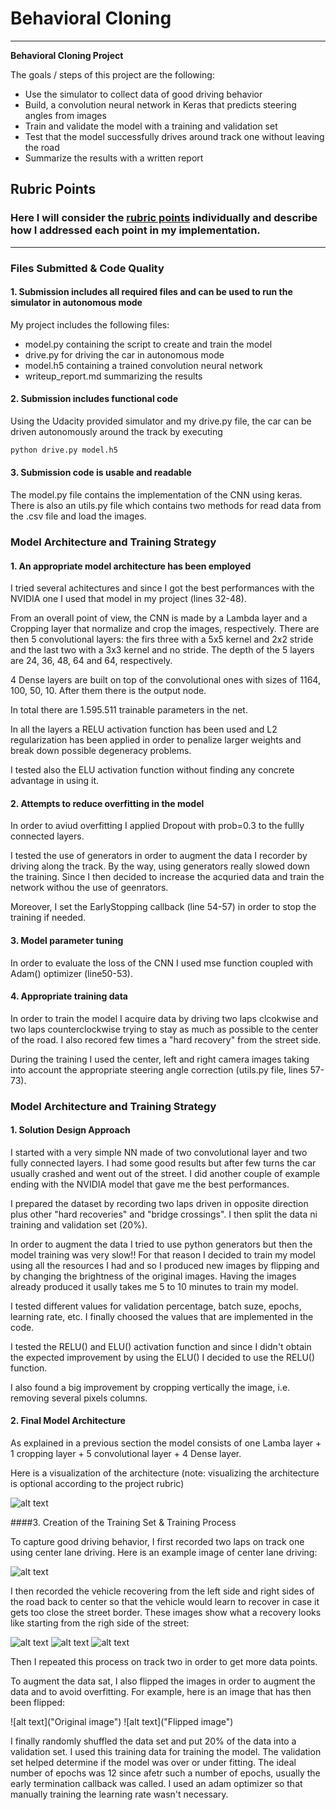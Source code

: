 # **Behavioral Cloning** 

---

**Behavioral Cloning Project**

The goals / steps of this project are the following:
* Use the simulator to collect data of good driving behavior
* Build, a convolution neural network in Keras that predicts steering angles from images
* Train and validate the model with a training and validation set
* Test that the model successfully drives around track one without leaving the road
* Summarize the results with a written report

## Rubric Points
### Here I will consider the [rubric points](https://review.udacity.com/#!/rubrics/432/view) individually and describe how I addressed each point in my implementation.  

---
### Files Submitted & Code Quality

#### 1. Submission includes all required files and can be used to run the simulator in autonomous mode

My project includes the following files:
* model.py containing the script to create and train the model
* drive.py for driving the car in autonomous mode
* model.h5 containing a trained convolution neural network 
* writeup_report.md summarizing the results

#### 2. Submission includes functional code
Using the Udacity provided simulator and my drive.py file, the car can be driven autonomously around the track by executing 
```sh
python drive.py model.h5
```

#### 3. Submission code is usable and readable

The model.py file contains the implementation of the CNN using keras. There is also an utils.py file which contains two methods for read data from the .csv file and load the images. 

### Model Architecture and Training Strategy

#### 1. An appropriate model architecture has been employed

I tried several achitectures and since I got the best performances with the NVIDIA one I used that model in my project (lines 32-48).

From an overall point of view, the CNN is made by a Lambda layer and a Cropping layer that normalize and crop the images, respectively.
There are then 5 convolutional layers: the firs three with a 5x5 kernel and 2x2 stride and the last two with a 3x3 kernel and no stride.
The depth of the 5 layers are 24, 36, 48, 64 and 64, respectively. 

4 Dense layers are built on top of the convolutional ones with sizes of 1164, 100, 50,  10. After them there is the output node.

In total there are 1.595.511 trainable parameters in the net.

In all the layers a RELU activation function has been used and L2 regularization has been applied in order to penalize larger weights and break down possible degeneracy problems.

I tested also the ELU activation function without finding any concrete advantage in using it.

#### 2. Attempts to reduce overfitting in the model

In order to aviud overfitting I applied Dropout with prob=0.3 to the fullly connected layers.

I tested the use of generators in order to augment the data I recorder by driving along the track. By the way, using generators really slowed down the training. Since I then decided to increase the acquried data and train the network withou the use of geenrators.

Moreover, I set the EarlyStopping callback (line 54-57) in order to stop the training if needed.

#### 3. Model parameter tuning

In order to evaluate the loss of the CNN I used mse function coupled with Adam() optimizer (line50-53). 

#### 4. Appropriate training data

In order to train the model I acquire data by driving two laps clcokwise and two laps counterclockwise trying to stay as much as possible to the center of the road. I also recored few times a "hard recovery" from the street side.

During the training I used the center, left and right camera images taking into account the appropriate steering angle correction (utils.py file, lines 57-73).

### Model Architecture and Training Strategy

#### 1. Solution Design Approach

I started with a very simple NN made of two convolutional layer and two fully connected layers. I had some good results but after few turns the car usually crashed and went out of the street. I did another couple of example ending with the NVIDIA model that gave me the best performances. 

I prepared the dataset by recording two laps driven in opposite direction plus other "hard recoveries" and "bridge crossings". I then split the data ni training and validation set (20%). 

In order to augment the data I tried to use python generators but then the model training was very slow!! For that reason I decided to train my model using all the resources I had and so I produced new images by flipping and by changing the brightness of the original images. Having the images already produced it usally takes me 5 to 10 minutes to train my model.

I tested different values for validation percentage, batch suze, epochs, learning rate, etc. I finally choosed the values that are implemented in the code. 

I tested the RELU() and ELU() activation function and since I didn't obtain the expected improvement by using the ELU() I decided to use the RELU() function. 

I also found a big improvement by cropping vertically the image, i.e. removing several pixels columns. 


#### 2. Final Model Architecture

As explained in a previous section the model consists of one Lamba layer + 1 cropping layer + 5 convolutional layer + 4 Dense layer.

Here is a visualization of the architecture (note: visualizing the architecture is optional according to the project rubric)

![alt text](https://github.com/fvmassoli/fvmassoli-CarND-Behavioral-Cloning-P3/blob/master/model.png "Model")

####3. Creation of the Training Set & Training Process

To capture good driving behavior, I first recorded two laps on track one using center lane driving. Here is an example image of center lane driving:

![alt text](https://github.com/fvmassoli/fvmassoli-CarND-Behavioral-Cloning-P3/blob/master/examples/center_driving.jpg)

I then recorded the vehicle recovering from the left side and right sides of the road back to center so that the vehicle would learn to recover in case it gets too close the street border. These images show what a recovery looks like starting from the righ side of the street:

![alt text](https://github.com/fvmassoli/fvmassoli-CarND-Behavioral-Cloning-P3/blob/master/examples/center_2017_04_20_17_18_44_574.jpg)
![alt text](https://github.com/fvmassoli/fvmassoli-CarND-Behavioral-Cloning-P3/blob/master/examples/center_2017_04_20_17_18_46_017.jpg)
![alt text](https://github.com/fvmassoli/fvmassoli-CarND-Behavioral-Cloning-P3/blob/master/examples/center_2017_04_20_17_18_46_567.jpg)

Then I repeated this process on track two in order to get more data points.

To augment the data sat, I also flipped the images in order to augment the data and to avoid overfitting. For example, here is an image that has then been flipped:

![alt text]("Original image")
![alt text]("Flipped image")

 
I finally randomly shuffled the data set and put 20% of the data into a validation set. 
I used this training data for training the model. The validation set helped determine if the model was over or under fitting. The ideal number of epochs was 12 since afetr such a number of epochs, usually the early termination callback was called. I used an adam optimizer so that manually training the learning rate wasn't necessary.
